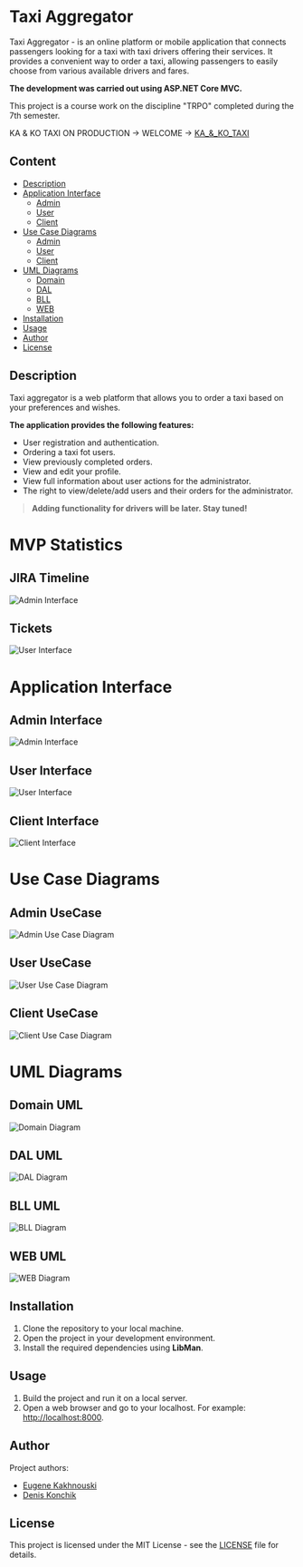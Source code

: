# Taxi Aggregator

Taxi Aggregator - is an online platform or mobile application that connects passengers looking for a taxi with taxi drivers offering their services. It provides a convenient way to order a taxi, allowing passengers to easily choose from various available drivers and fares.

__The development was carried out using ASP.NET Core MVC.__

This project is a course work on the discipline "TRPO" completed during the 7th semester.

KA & KO TAXI ON PRODUCTION -> WELCOME -> [KA_&_KO_TAXI]([http://ka-ko-taxi-belarussian-aggregator.somee.com/])


## Content

- [Description](#description)
- [Application Interface](#application-interface)
  - [Admin](#admin-interface)
  - [User](#user-interface)
  - [Client](#client-interface)
- [Use Case Diagrams](#use-case-diagrams)
  - [Admin](#admin-use-case-diagram)
  - [User](#user-use-case-diagram)
  - [Client](#client-use-case-diagram)
- [UML Diagrams](#uml-diagrams)
  - [Domain](#domain-diagram)
  - [DAL](#dal-diagram)
  - [BLL](#bll-diagram)
  - [WEB](#web-diagram)
- [Installation](#installation)
- [Usage](#usage)
- [Author](#author)
- [License](#license)



## Description

Taxi aggregator is a web platform that allows you to order a taxi based on your preferences and wishes.

__The application provides the following features:__
- User registration and authentication.
- Ordering a taxi fot users.
- View previously completed orders.
- View and edit your profile.
- View full information about user actions for the administrator.
- The right to view/delete/add users and their orders for the administrator.

>__Adding functionality for drivers will be later. Stay tuned!__



# MVP Statistics

## JIRA Timeline
![Admin Interface](media/Statistic/TAXI_TIMELINE_DONE.png)

## Tickets
![User Interface](media/Statistic/TICKETS.png)

# Application Interface

## Admin Interface
![Admin Interface](media/Gifs/admin_demo.gif)

## User Interface
![User Interface](media/Gifs/user_demo.gif)

## Client Interface
![Client Interface](media/Gifs/client_demo.gif)


# Use Case Diagrams

## Admin UseCase
![Admin Use Case Diagram](media/UseCase/Admin.png)

## User UseCase
![User Use Case Diagram](media/UseCase/User.png)

## Client UseCase
![Client Use Case Diagram](media/UseCase/Client.png)


# UML Diagrams

## Domain UML
![Domain Diagram](media/UML/Domain.png)

## DAL UML
![DAL Diagram](media/UML/DAL.png)

## BLL UML
![BLL Diagram](media/UML/BLL.png)

## WEB UML
![WEB Diagram](media/UML/WEB.png)



## Installation

1. Clone the repository to your local machine.
2. Open the project in your development environment.
3. Install the required dependencies using __LibMan__.



## Usage

1. Build the project and run it on a local server.
2. Open a web browser and go to your localhost. 
    For example: [http://localhost:8000](http://localhost:8000).



## Author

Project authors: 
* [Eugene Kakhnouski](https://github.com/Kaxxa27)
* [Denis Konchik](https://github.com/denis-pptx)


## License

This project is licensed under the MIT License - see the [LICENSE](LICENSE.md) file for details.
